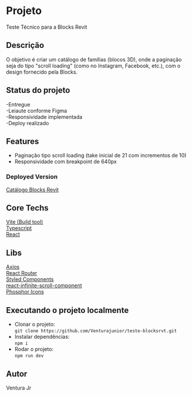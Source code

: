 # Projeto
Teste Técnico para a Blocks Revit
## Descrição
O objetivo é criar um catálogo de famílias (blocos 3D), onde a paginação seja do tipo "scroll loading" (como no Instagram, Facebook, etc.), com o design fornecido pela Blocks.

## Status do projeto
-Entregue<br>
-Leiaute conforme Figma<br>
-Responsividade implementada<br>
-Deploy realizado<br>

## Features
- Paginação tipo scroll loading (take inicial de 21 com incrementos de 10)
- Responsividade com breakpoint de 640px

### Deployed Version
[Catálogo Blocks Revit](https://teste-blocksrvt.vercel.app/)

## Core Techs 
[Vite (Build tool)](https://vitejs.dev/guide/)<br>
[Typescript](https://www.typescriptlang.org/)<br>
[React](https://reactjs.org/)<br>

## Libs<br>
[Axios](https://axios-http.com/docs/intro)<br>
[React Router](https://reactrouter.com/en/main)<br>
[Styled Components](https://styled-components.com/)<br>
[react-infinite-scroll-component](https://www.npmjs.com/package/react-infinite-scroll-component)<br>
[Phosphor Icons](https://phosphoricons.com/)<br>



## Executando o projeto localmente
- Clonar o projeto: <br>
 `git clone https://github.com/Venturajunior/teste-blocksrvt.git`
- Instalar dependências:<br>
`npm i`
- Rodar o projeto:<br>
`npm run dev`

## Autor
Ventura Jr

